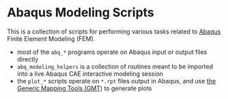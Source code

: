 # Abaqus Modeling Scripts

This is a collection of scripts for performing various tasks related to [Abaqus](https://www.3ds.com/products/simulia/abaqus) Finite Element Modeling (FEM).

- most of the `abq_*` programs operate on Abaqus input or output files directly
- `abq_modeling_helpers` is a collection of routines meant to be imported into a live Abaqus CAE interactive modeling session
- the `plot_*` scripts operate on `*.rpt` files output in Abaqus, and use [the Generic Mapping Tools (GMT)](https://www.generic-mapping-tools.org/) to generate plots
